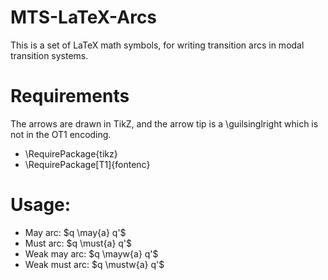 MTS-LaTeX-Arcs
==============
This is a set of LaTeX math symbols, for writing transition arcs in modal transition systems.

Requirements
============
The arrows are drawn in TikZ, and the arrow tip is a \guilsinglright which is not in the OT1 encoding.
  * \RequirePackage{tikz} 
  * \RequirePackage[T1]{fontenc}


Usage:
======
  * May arc: $q \may{a} q'$
  * Must arc: $q \must{a} q'$
  * Weak may arc: $q \mayw{a} q'$
  * Weak must arc: $q \mustw{a} q'$
